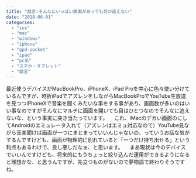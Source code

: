 ```yaml
---
title: "戯言:そんなにいっぱい画面があっても目が追えない"
date: "2018-06-01"
categories: 
  - "ios"
  - "mac"
  - "windows"
  - "iphone"
  - "gpd-pocket"
  - "ipad"
  - "pc系"
  - "スマホ・タブレット"
  - "戯言"
---
```


最近使うデバイスがMacBookPro、iPhoneX、iPad Proを中心に色々使い分けているんですが、時折iPadでアズレンをしながらMacBookProでYouTube生放送を見つつiPhoneXで音楽を聞くみたいな事をする事があり、画面数が多いのはいい事なのですがそんなにマルチに画面を開いても目はひとつなのでそんなに追えないな、という事実に突き当たっています。 　これ、iMacのデカい画面のにしてAndroidのエミュレータ入れて（アズレンはエミュ対応なので）YouTube見ながら音楽聞けば画面が一つにまとまっていいんじゃないの、っていうお話な気がするんですけども、画面が物理的に別れていると「一つだけ持ち出せる」という利点もあるわけで、良し悪しだなぁ、と思います。 　まあ現状は今のデバイスでいいんですけども、将来的にもうちょっと絞り込んだ運用ができるようになると理想かな、と思うんですが、先立つものがないので夢物語で終わりそうですね。

